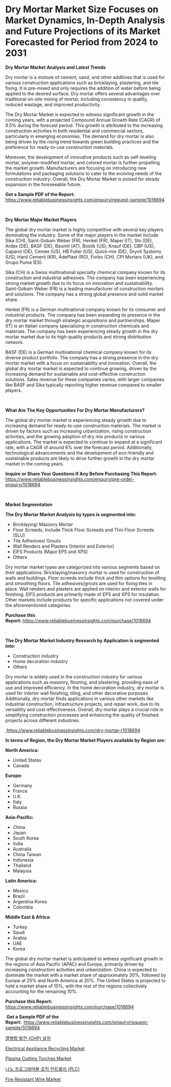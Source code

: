 <p><h1>Dry Mortar Market Size Focuses on Market Dynamics, In-Depth Analysis and Future Projections of its Market Forecasted for Period from 2024 to 2031</h1></p><p><strong>Dry Mortar Market Analysis and Latest Trends</strong></p>
<p><p>Dry mortar is a mixture of cement, sand, and other additives that is used for various construction applications such as bricklaying, plastering, and tile fixing. It is pre-mixed and only requires the addition of water before being applied to the desired surface. Dry mortar offers several advantages over traditional on-site mixing of mortar, including consistency in quality, reduced wastage, and improved productivity.</p><p>The Dry Mortar Market is expected to witness significant growth in the coming years, with a projected Compound Annual Growth Rate (CAGR) of 9.5% during the forecast period. This growth is attributed to the increasing construction activities in both residential and commercial sectors, particularly in emerging economies. The demand for dry mortar is also being driven by the rising trend towards green building practices and the preference for ready-to-use construction materials.</p><p>Moreover, the development of innovative products such as self-leveling mortar, polymer-modified mortar, and colored mortar is further propelling the market growth. Manufacturers are focusing on introducing new formulations and packaging solutions to cater to the evolving needs of the construction industry. Overall, the Dry Mortar Market is poised for steady expansion in the foreseeable future.</p></p>
<p><strong>Get a Sample PDF of the Report:&nbsp;</strong> <a href="https://www.reliablebusinessinsights.com/enquiry/request-sample/1018694">https://www.reliablebusinessinsights.com/enquiry/request-sample/1018694</a></p>
<p>&nbsp;</p>
<p><strong>Dry Mortar Major Market Players</strong></p>
<p><p>The global dry mortar market is highly competitive with several key players dominating the industry. Some of the major players in the market include Sika (CH), Saint-Gobain Weber (FR), Henkel (FR), Mapei (IT), Sto (DE), Ardex (DE), BASF (DE), Baumit (AT), Bostik (US), Knauf (DE), CBP (US), Caparol (DE), Cemex (US), HB Fuller (US), Quick-mix (DE), Dryvit Systems (US), Hanil Cement (KR), AdePlast (RO), Forbo (CH), CPI Mortars (UK), and Grupo Puma (ES).</p><p>Sika (CH) is a Swiss multinational specialty chemical company known for its construction and industrial adhesives. The company has been experiencing strong market growth due to its focus on innovation and sustainability. Saint-Gobain Weber (FR) is a leading manufacturer of construction mortars and solutions. The company has a strong global presence and solid market share.</p><p>Henkel (FR) is a German multinational company known for its consumer and industrial products. The company has been expanding its presence in the dry mortar market through strategic acquisitions and partnerships. Mapei (IT) is an Italian company specializing in construction chemicals and materials. The company has been experiencing steady growth in the dry mortar market due to its high-quality products and strong distribution network.</p><p>BASF (DE) is a German multinational chemical company known for its diverse product portfolio. The company has a strong presence in the dry mortar market with a focus on sustainability and innovation. Overall, the global dry mortar market is expected to continue growing, driven by the increasing demand for sustainable and cost-effective construction solutions. Sales revenue for these companies varies, with larger companies like BASF and Sika typically reporting higher revenue compared to smaller players.</p></p>
<p>&nbsp;</p>
<p><strong>What Are The Key Opportunities For Dry Mortar Manufacturers?</strong></p>
<p><p>The global dry mortar market is experiencing steady growth due to increasing demand for ready-to-use construction materials. The market is driven by factors such as increasing urbanization, rising construction activities, and the growing adoption of dry mix products in various applications. The market is expected to continue to expand at a significant rate, with a CAGR of around 6% over the forecast period. Additionally, technological advancements and the development of eco-friendly and sustainable products are likely to drive further growth in the dry mortar market in the coming years.</p></p>
<p><strong>Inquire or Share Your Questions If Any Before Purchasing This Report:</strong> <a href="https://www.reliablebusinessinsights.com/enquiry/pre-order-enquiry/1018694">https://www.reliablebusinessinsights.com/enquiry/pre-order-enquiry/1018694</a></p>
<p>&nbsp;</p>
<p><strong>Market Segmentation</strong></p>
<p><strong>The Dry Mortar Market Analysis by types is segmented into:</strong></p>
<p><ul><li>Bricklaying/ Masonry Mortar</li><li>Floor Screeds, Include Thick Floor Screeds and Thin Floor Screeds (SLU)</li><li>Tile Adhesives/ Grouts</li><li>Wall Renders and Plasters (Interior and Exterior)</li><li>EIFS Products (Major EPS and XPS)</li><li>Others</li></ul></p>
<p><p>Dry mortar market types are categorized into various segments based on their applications. Bricklaying/masonry mortar is used for construction of walls and buildings. Floor screeds include thick and thin options for levelling and smoothing floors. Tile adhesives/grouts are used for fixing tiles in place. Wall renders and plasters are applied on interior and exterior walls for finishing. EIFS products are primarily made of EPS and XPS for insulation. Other markets include products for specific applications not covered under the aforementioned categories.</p></p>
<p><strong>Purchase this Report:&nbsp;</strong><a href="https://www.reliablebusinessinsights.com/purchase/1018694">https://www.reliablebusinessinsights.com/purchase/1018694</a></p>
<p>&nbsp;</p>
<p><strong>The Dry Mortar Market Industry Research by Application is segmented into:</strong></p>
<p><ul><li>Construction industry</li><li>Home decoration industry</li><li>Others</li></ul></p>
<p><p>Dry mortar is widely used in the construction industry for various applications such as masonry, flooring, and plastering, providing ease of use and improved efficiency. In the home decoration industry, dry mortar is used for interior wall finishing, tiling, and other decorative purposes. Additionally, dry mortar finds applications in various other markets like industrial construction, infrastructure projects, and repair work, due to its versatility and cost-effectiveness. Overall, dry mortar plays a crucial role in simplifying construction processes and enhancing the quality of finished projects across different industries.</p></p>
<p><a href="https://www.reliablebusinessinsights.com/dry-mortar-r1018694">&nbsp;https://www.reliablebusinessinsights.com/dry-mortar-r1018694</a></p>
<p><strong>In terms of Region, the Dry Mortar Market Players available by Region are:</strong></p>
<p>
    <p> <strong> North America: </strong>
        <ul>
            <li>United States</li>
            <li>Canada</li>
        </ul>
        </p> 
    <p> <strong> Europe: </strong>
        <ul>
            <li>Germany</li>
            <li>France</li>
            <li>U.K.</li>
            <li>Italy</li>
            <li>Russia</li>
        </ul>
        </p> 
    <p> <strong> Asia-Pacific: </strong>
        <ul>
            <li>China</li>
            <li>Japan</li>
            <li>South Korea</li>
            <li>India</li>
            <li>Australia</li>
            <li>China Taiwan</li>
            <li>Indonesia</li>
            <li>Thailand</li>
            <li>Malaysia</li>
        </ul>
        </p> 
    <p> <strong> Latin America: </strong>
        <ul>
            <li>Mexico</li>
            <li>Brazil</li>
            <li>Argentina Korea</li>
            <li>Colombia</li>
        </ul>
        </p> 
    <p> <strong> Middle East & Africa: </strong>
        <ul>
            <li>Turkey</li>
            <li>Saudi</li>
            <li>Arabia</li>
            <li>UAE</li>
            <li>Korea</li>
        </ul>
    </p>
    </p>
<p><p>The global dry mortar market is anticipated to witness significant growth in the regions of Asia Pacific (APAC) and Europe, primarily driven by increasing construction activities and urbanization. China is expected to dominate the market with a market share of approximately 30%, followed by Europe at 25% and North America at 20%. The United States is projected to hold a market share of 15%, with the rest of the regions collectively accounting for the remaining 10%.</p></p>
<p><strong>Purchase this Report: </strong><a href="https://www.reliablebusinessinsights.com/purchase/1018694">https://www.reliablebusinessinsights.com/purchase/1018694</a></p>
<p>&nbsp;<strong>Get a Sample PDF of the Report:&nbsp;&nbsp;</strong><a href="https://www.reliablebusinessinsights.com/enquiry/request-sample/1018694">https://www.reliablebusinessinsights.com/enquiry/request-sample/1018694</a></p>
<p><strong></strong></p>
<p><p><a href="https://github.com/JeromeRtyau89966/Market-Research-Report-List-2/blob/main/7372103128735.md">열병합 발전 (CHP) 설치</a></p><p><a href="https://github.com/KeeganBarrows2023/Market-Research-Report-List-2/blob/main/electrical-appliance-recycling-market.md">Electrical Appliance Recycling Market</a></p><p><a href="https://www.linkedin.com/pulse/plasma-cutting-torches-market-size-growing-cagr-11-report-pkerc?trackingId=IZQMi9xsWUMEWpRYmwfptA%3D%3D">Plasma Cutting Torches Market</a></p><p><a href="https://github.com/hook46569/Market-Research-Report-List-2/blob/main/8861643128736.md">나노 프로그래머블 로직 컨트롤러 (PLC)</a></p><p><a href="https://www.linkedin.com/pulse/global-fire-resistant-wire-market-sector-types-applications-riqqc?trackingId=RL35LsVqLymqdODIqNp1xA%3D%3D">Fire Resistant Wire Market</a></p></p>